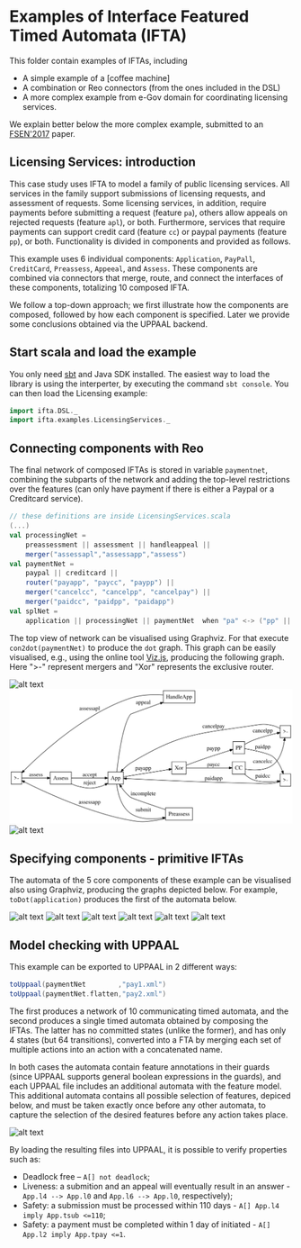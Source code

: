# Examples of Interface Featured Timed Automata (IFTA)

This folder contain examples of IFTAs, including
 
 - A simple example of a [coffee machine]
 - A combination or Reo connectors (from the ones included in the DSL)
 - A more complex example from e-Gov domain for coordinating licensing services.

We explain better below the more complex example, submitted to an [FSEN'2017](http://fsen.ir/2017/) paper.


## Licensing Services: introduction

This case study uses IFTA to model a family of public licensing services. All services in the family support submissions of licensing requests, and assessment of requests. Some licensing services, in addition, require payments before submitting a request (feature `pa`), others allow appeals on rejected requests (feature `apl`), or both. Furthermore, services that require payments can support credit card (feature `cc`) or paypal payments (feature `pp`), or both. Functionality is divided in components and provided as follows.

This example uses 6 individual components: `Application`, `PayPall`, `CreditCard`, `Preassess`, `Appeeal`, and `Assess`. These components are combined via connectors that merge, route, and connect the interfaces of these components, totalizing 10 composed IFTA.

We follow a top-down approach; we first illustrate how the components are composed, followed by how each component is specified. Later we provide some conclusions obtained via the UPPAAL backend.

## Start scala and load the example

You only need [sbt](http://www.scala-sbt.org) and Java SDK installed. The easiest way to load the library is using the interperter, by executing the command ```sbt console```. You can then load the Licensing example:

```scala
import ifta.DSL._
import ifta.examples.LicensingServices._
```


## Connecting components with Reo

The final network of composed IFTAs is stored in variable `paymentnet`, combining the subparts of the network and adding the top-level restrictions over the features (can only have payment if there is either a Paypal or a Creditcard service).

```scala
// these definitions are inside LicensingServices.scala
(...)
val processingNet =
    preassessment || assessment || handleappeal ||
    merger("assessapl","assessapp","assess")
val paymentNet =
    paypal || creditcard ||
    router("payapp", "paycc", "paypp") ||
    merger("cancelcc", "cancelpp", "cancelpay") ||
    merger("paidcc", "paidpp", "paidapp")
val splNet =
    application || processingNet || paymentNet  when "pa" <-> ("pp" || "cc")
```

The top view of network can be visualised using Graphviz. For that execute `con2dot(paymentNet)` to produce the `dot` graph. This graph can be easily visualised, e.g., using the online tool [Viz.js](https://mdaines.github.io/viz.js/), producing the following graph. Here ">-" represent mergers and "Xor" represents the exclusive router.

![alt text](https://cdn.rawgit.com/joseproenca/ifta/master/src/main/ifta/examples/images/LS-conn.svg "Depicting the connector composing the Licensing Services.")
![alt text](images/LS-conn.svg "Depicting the connector composing the Licensing Services.")
![alt text](https://cdn.rawgit.com/joseproenca/ifta/blob/master/src/main/ifta/examples/images/LS-conn.svg "Depicting the connector composing the Licensing Services.")

## Specifying components - primitive IFTAs

The automata of the 5 core components of these example can be visualised also using Graphviz, producing the graphs depicted below. For example, `toDot(application)` produces the first of the automata below.

![alt text](https://cdn.rawgit.com/joseproenca/ifta/master/src/main/ifta/examples/images/LS-application.svg "Application component of the Licensing Services.") ![alt text](https://cdn.rawgit.com/joseproenca/ifta/master/src/main/ifta/examples/images/LS-preassessment.svg "PreAssessment component of the Licensing Services.") ![alt text](https://cdn.rawgit.com/joseproenca/ifta/master/src/main/ifta/examples/images/LS-assessment.svg "Assessment component of the Licensing Services.") ![alt text](https://cdn.rawgit.com/joseproenca/ifta/master/src/main/ifta/examples/images/LS-handleappeal.svg "HandleAppeal component of the Licensing Services.") ![alt text](https://cdn.rawgit.com/joseproenca/ifta/master/src/main/ifta/examples/images/LS-paypal.svg "Paypal component of the Licensing Services.") ![alt text](https://cdn.rawgit.com/joseproenca/ifta/master/src/main/ifta/examples/images/LS-creditcard.svg "Creditcard component of the Licensing Services.")



## Model checking with UPPAAL

This example can be exported to UPPAAL in 2 different ways:
```scala
toUppaal(paymentNet        ,"pay1.xml")
toUppaal(paymentNet.flatten,"pay2.xml")
```

The first produces a network of 10 communicating timed automata, and the second produces a single timed automata obtained by composing the IFTAs.
The latter has no committed states (unlike the former), and has only 4 states (but 64 transitions), converted into a FTA by merging each set of multiple actions into an action with a concatenated name.

In both cases the automata contain feature annotations in their guards (since UPPAAL supports general boolean expressions in the guards), and each UPPAAL file includes an additional automata with the feature model.
This additional automata contains all possible selection of features, depiced below, and must be taken exactly once before any other automata, to capture the selection of the desired features before any action takes place.

![alt text](https://cdn.rawgit.com/joseproenca/ifta/master/src/main/ifta/examples/images/LS-fm.svg "Automata with the feature model of the Licensing Services.")

By loading the resulting files into UPPAAL, it is possible to verify properties such as:

 - Deadlock free – `A[] not deadlock`;
 - Liveness: a submition and an appeal will eventually result in an answer - `App.l4 --> App.l0` and `App.l6 --> App.l0`, respectively);
 - Safety: a submission must be processed within 110 days - `A[] App.l4 imply App.tsub <=110`;
 - Safety: a payment must be completed within 1 day of initiated - `A[] App.l2 imply App.tpay <=1`.
